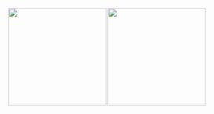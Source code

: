 <div display="flex" justify-content="space-between" width="100vw" align-items="center" width="100%">
<img align="left" height="200px" src="https://github-readme-stats.vercel.app/api/top-langs?username=patrickdmatos&langs_count=8&theme=tokyonight&hide_border=true&custom_title=Top%20Linguagens&cache_seconds=14400" />
  <img height="200px" src="https://streak-stats.demolab.com?user=patrickdmatos&theme=tokyonight&hide_border=true" />
</div>
<br>
